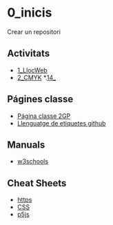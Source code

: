 # 0_inicis
Crear un repositori

## Activitats
* [1_LlocWeb](https://github.com/kerlyenriquez/01_lloc-web)
* [2_CMYK](https://github.com/kerlyenriquez/02_CMYK)
*.[14_](https://github.com/kerlyenriquez/14_/settings)

##  Págines classe
* [Página classe 2GP](https://arquesm.github.io/2GP/)
* [Llenguatge de etiquetes github](https://github.com/adam-p/markdown-here)

## Manuals
* [w3schools](https://www.w3schools.com/)

## Cheat Sheets
* [https](https://websitesetup.org/html5-cheat-sheet/)
* [CSS](https://websitesetup.org/css3-cheat-sheet/)
* [p5js](https://github.com/bmoren/p5js-cheat-sheet)
